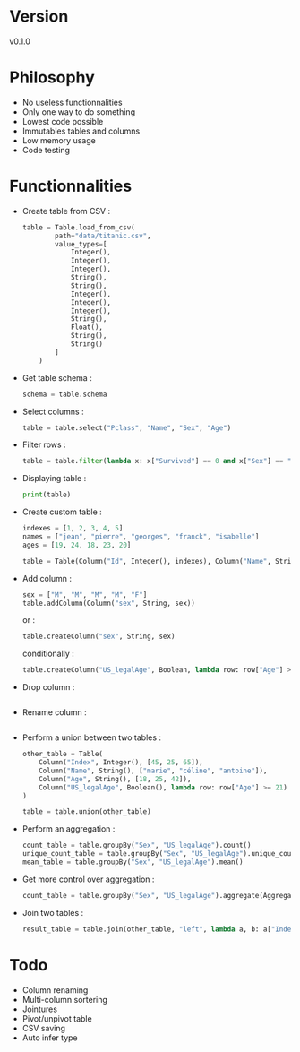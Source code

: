# Version

v0.1.0

# Philosophy

* No useless functionnalities
* Only one way to do something
* Lowest code possible
* Immutables tables and columns
* Low memory usage
* Code testing

# Functionnalities

* Create table from CSV :
    ```python
    table = Table.load_from_csv(
            path="data/titanic.csv",
            value_types=[
                Integer(),
                Integer(),
                Integer(),
                String(),
                String(),
                Integer(),
                Integer(),
                Integer(),
                String(),
                Float(),
                String(),
                String()
            ]
        )
    ```

* Get table schema :

    ```python
    schema = table.schema
    ```


* Select columns :

    ```python
    table = table.select("Pclass", "Name", "Sex", "Age")
    ```

* Filter rows :

    ```python
    table = table.filter(lambda x: x["Survived"] == 0 and x["Sex"] == "male" and x["Age"] is not None)
    ```

* Displaying table :

    
    ```python
    print(table)
    ```

* Create custom table :

    ```python
    indexes = [1, 2, 3, 4, 5]
    names = ["jean", "pierre", "georges", "franck", "isabelle"]
    ages = [19, 24, 18, 23, 20]

    table = Table(Column("Id", Integer(), indexes), Column("Name", String(), names), Column("Age", Integer(), ages)])
    ```

* Add column :

    ```python
    sex = ["M", "M", "M", "M", "F"]
    table.addColumn(Column("sex", String, sex))
    ```
    or :
    ```python
    table.createColumn("sex", String, sex)
    ```
    conditionally :
    ```python
    table.createColumn("US_legalAge", Boolean, lambda row: row["Age"] >= 21)
    ```
* Drop column :

    ```python
    ```

* Rename column :

    ```python
    ```

* Perform a union between two tables :

    ```python
    other_table = Table(
        Column("Index", Integer(), [45, 25, 65]),
        Column("Name", String(), ["marie", "céline", "antoine"]),
        Column("Age", String(), [18, 25, 42]),
        Column("US_legalAge", Boolean(), lambda row: row["Age"] >= 21)
    )

    table = table.union(other_table)
    ```

* Perform an aggregation :

    ```python
   count_table = table.groupBy("Sex", "US_legalAge").count()
   unique_count_table = table.groupBy("Sex", "US_legalAge").unique_count()
   mean_table = table.groupBy("Sex", "US_legalAge").mean()
    ```

* Get more control over aggregation :

    ```python
   count_table = table.groupBy("Sex", "US_legalAge").aggregate(Aggregation("Name", "collect"))
    ```

* Join two tables :

    ```python
   result_table = table.join(other_table, "left", lambda a, b: a["Index"] == b["Index"])
    ```

# Todo

* Column renaming
* Multi-column sortering
* Jointures
* Pivot/unpivot table
* CSV saving
* Auto infer type
